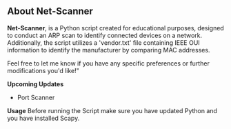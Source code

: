 ## About Net-Scanner

**Net-Scanner**, is a Python script created for educational purposes, designed to conduct an ARP scan to identify connected devices on a network. Additionally, the script utilizes a 'vendor.txt' file containing IEEE OUI information to identify the manufacturer by comparing MAC addresses.


Feel free to let me know if you have any specific preferences or further modifications you'd like!"

**Upcoming Updates**
- Port Scanner
  
**Usage** 
Before running the Script make sure you have updated Python and you have installed Scapy.










